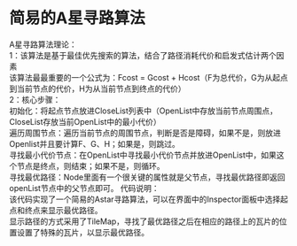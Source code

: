 # 简易的A星寻路算法  
  A星寻路算法理论：  
  1：该算法是基于最佳优先搜索的算法，结合了路径消耗代价和启发式估计两个因素  
      该算法最最重要的一个公式为：Fcost = Gcost + Hcost（F为总代价，G为从起点到当前节点的代价，H为从当前节点到终点的代价）  
  2：核心步骤：  
    初始化：将起点节点放进CloseList列表中（OpenList中存放当前节点周围点，CloseList存放当前OpenList中的最小代价）  
    遍历周围节点：遍历当前节点的周围节点，判断是否是障碍，如果不是，则放进Openlist并且要计算F、G、H；如果是，则跳过。  
    寻找最小代价节点：在OpenList中寻找最小代价节点并放进OpenList中，如果这个节点是终点，则结束；如果不是，则循环。  
    寻找最优路径：Node里面有一个很关键的属性就是父节点，寻找最优路径即返回openList节点中的父节点即可。
  代码说明：  
    该代码实现了一个简易的Astar寻路算法，可以在界面中的Inspector面板中选择起点和终点来显示最优路径。  
    显示路径的方式采用了TileMap，寻找了最优路径之后在相应的路径上的瓦片的位置设置了特殊的瓦片，以显示最优路径。  
